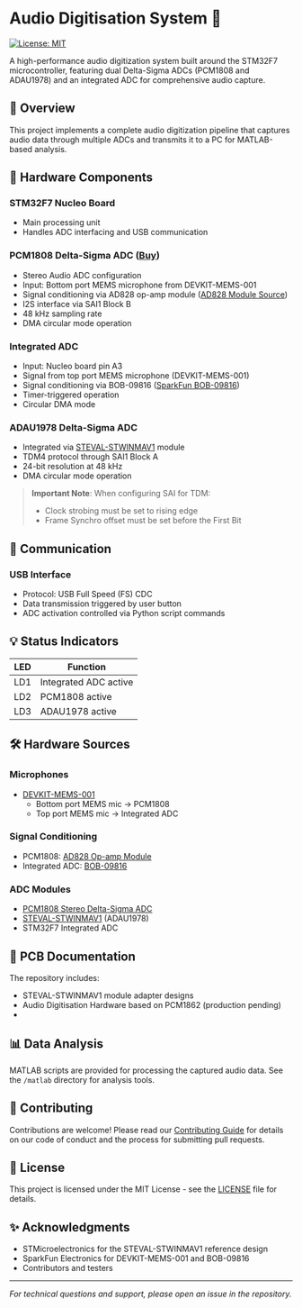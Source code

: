 # Audio Digitisation System 🎵

[![License: MIT](https://img.shields.io/badge/License-MIT-yellow.svg)](https://opensource.org/licenses/MIT)

A high-performance audio digitization system built around the STM32F7 microcontroller, featuring dual Delta-Sigma ADCs (PCM1808 and ADAU1978) and an integrated ADC for comprehensive audio capture.

## 🎯 Overview

This project implements a complete audio digitization pipeline that captures audio data through multiple ADCs and transmits it to a PC for MATLAB-based analysis.

## 🔧 Hardware Components

### STM32F7 Nucleo Board
- Main processing unit
- Handles ADC interfacing and USB communication

### PCM1808 Delta-Sigma ADC ([Buy](https://www.aliexpress.com/item/32777376004.html))
- Stereo Audio ADC configuration
- Input: Bottom port MEMS microphone from DEVKIT-MEMS-001
- Signal conditioning via AD828 op-amp module ([AD828 Module Source](https://www.robotics.org.za/AD828A))
- I2S interface via SAI1 Block B
- 48 kHz sampling rate
- DMA circular mode operation

### Integrated ADC
- Input: Nucleo board pin A3
- Signal from top port MEMS microphone (DEVKIT-MEMS-001)
- Signal conditioning via BOB-09816 ([SparkFun BOB-09816](https://www.sparkfun.com/products/9816))
- Timer-triggered operation
- Circular DMA mode

### ADAU1978 Delta-Sigma ADC
- Integrated via [STEVAL-STWINMAV1](https://www.st.com/en/evaluation-tools/steval-stwinmav1.html) module
- TDM4 protocol through SAI1 Block A
- 24-bit resolution at 48 kHz
- DMA circular mode operation

> **Important Note**: When configuring SAI for TDM:
> - Clock strobing must be set to rising edge
> - Frame Synchro offset must be set before the First Bit

## 🔌 Communication

### USB Interface
- Protocol: USB Full Speed (FS) CDC
- Data transmission triggered by user button
- ADC activation controlled via Python script commands

## 💡 Status Indicators

| LED  | Function |
|------|----------|
| LD1  | Integrated ADC active |
| LD2  | PCM1808 active |
| LD3  | ADAU1978 active |

## 🛠️ Hardware Sources

### Microphones
- [DEVKIT-MEMS-001](https://www.sameskydevices.com/product/audio/microphones/development-kits/devkit-mems-001)
  - Bottom port MEMS mic → PCM1808
  - Top port MEMS mic → Integrated ADC

### Signal Conditioning
- PCM1808: [AD828 Op-amp Module](https://www.robotics.org.za/AD828A)
- Integrated ADC: [BOB-09816](https://www.sparkfun.com/products/9816)

### ADC Modules
- [PCM1808 Stereo Delta-Sigma ADC](https://www.aliexpress.com/item/32777376004.html)
- [STEVAL-STWINMAV1](https://www.st.com/en/evaluation-tools/steval-stwinmav1.html) (ADAU1978)
- STM32F7 Integrated ADC

## 📝 PCB Documentation

The repository includes:
- STEVAL-STWINMAV1 module adapter designs
- Audio Digitisation Hardware based on PCM1862 (production pending)
- 
## 📊 Data Analysis

MATLAB scripts are provided for processing the captured audio data. See the `/matlab` directory for analysis tools.

## 🤝 Contributing

Contributions are welcome! Please read our [Contributing Guide](CONTRIBUTING.md) for details on our code of conduct and the process for submitting pull requests.

## 📄 License

This project is licensed under the MIT License - see the [LICENSE](LICENSE) file for details.

## ✨ Acknowledgments

- STMicroelectronics for the STEVAL-STWINMAV1 reference design
- SparkFun Electronics for DEVKIT-MEMS-001 and BOB-09816
- Contributors and testers

---
*For technical questions and support, please open an issue in the repository.*
